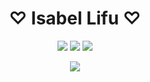 <h1 align="center">♡ Isabel Lifu ♡</h1>


<p align="center">
  <a href="https://github.com/Isabel-Lifu-211207-XPrado"><img src="https://gpvc.arturio.dev/Isabel-Lifu-211207-XPrado"></a> <!--Profile views-->
  <a href="mailto:ba004745@bac.qld.edu.au"><img src="https://img.shields.io/badge/Contact_me-here-pink.svg"></a> <!--Contact-->
  <a href="https://github.com/TurnipGuy30"><img src="https://img.shields.io/badge/Shoutout%20to-TurnipGuy30-cyan"></a> <!--Shoutout-->
</p>


<p align="center">
  <a href=""><img src="https://github-profile-trophy.vercel.app/?username=Isabel-Lifu-211207-XPrado"></a> <!--Trophies-->
</p>


<!--
  ~ README created by @TurnipGuy30 ~ Find me at GitHub.com/TurnipGuy30 ~
-->
